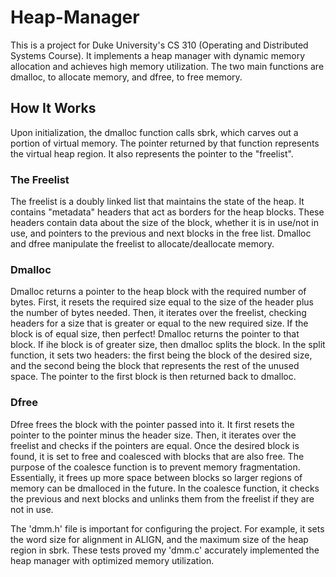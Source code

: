 # Heap-Manager
This is a project for Duke University's CS 310 (Operating and Distributed Systems Course). It implements a heap manager with dynamic memory allocation and achieves high memory utilization. The two main functions are dmalloc, to allocate memory, and dfree, to free memory. 

## How It Works<br/>
Upon initialization, the dmalloc function calls sbrk, which carves out a portion of virtual memory. The pointer returned by that function represents the virtual heap region. It also represents the pointer to the "freelist".

### The Freelist <br/>
The freelist is a doubly linked list that maintains the state of the heap. It contains "metadata" headers that act as borders for the heap blocks. These headers contain data about the size of the block, whether it is in use/not in use, and pointers to the previous and next blocks in the free list. Dmalloc and dfree manipulate the freelist to allocate/deallocate memory. 

### Dmalloc <br/>
Dmalloc returns a pointer to the heap block with the required number of bytes. First, it resets the required size equal to the size of the header plus the number of bytes needed. Then, it iterates over the freelist, checking headers for a size that is greater or equal to the new required size. If the block is of equal size, then perfect! Dmalloc returns the pointer to that block. If ihe block is of greater size, then dmalloc splits the block. In the split function, it sets two headers: the first being the block of the desired size, and the second being the block that represents the rest of the unused space. The pointer to the first block is then returned back to dmalloc. 

### Dfree<br/>
Dfree frees the block with the pointer passed into it. It first resets the pointer to the pointer minus the header size. Then, it iterates over the freelist and checks if the pointers are equal. Once the desired block is found, it is set to free and coalesced with blocks that are also free. The purpose of the coalesce function is to prevent memory fragmentation. Essentially, it frees up more space between blocks so larger regions of memory can be dmalloced in the future. In the coalesce function, it checks the previous and next blocks and unlinks them from the freelist if they are not in use. 

The 'dmm.h' file is important for configuring the project. For example, it sets the word size for alignment in ALIGN, and the maximum size of the heap region in sbrk. 
These tests proved my 'dmm.c' accurately implemented the heap manager with optimized memory utilization. 

